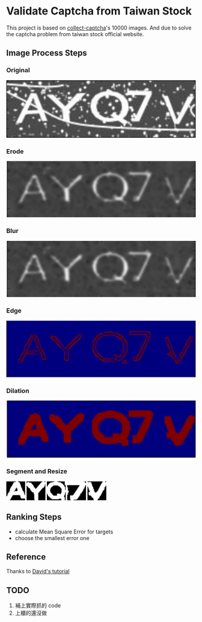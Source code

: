 # Validate Captcha from Taiwan Stock

This project is based on [collect-captcha](https://github.com/Asoul/collect-captcha)'s 10000 images. And due to solve the captcha problem from taiwan stock official website.

## Image Process Steps

### Original

<img src="https://raw.githubusercontent.com/Asoul/validate-captcha/master/demo/original.png">

### Erode

<img src="https://raw.githubusercontent.com/Asoul/validate-captcha/master/demo/blurred.png">

### Blur

<img src="https://raw.githubusercontent.com/Asoul/validate-captcha/master/demo/blurred.png">

### Edge

<img src="https://raw.githubusercontent.com/Asoul/validate-captcha/master/demo/edged.png">

### Dilation

<img src="https://raw.githubusercontent.com/Asoul/validate-captcha/master/demo/dilation.png">

### Segment and Resize

<img src="https://raw.githubusercontent.com/Asoul/validate-captcha/master/demo/0001-0.png">
<img src="https://raw.githubusercontent.com/Asoul/validate-captcha/master/demo/0001-1.png">
<img src="https://raw.githubusercontent.com/Asoul/validate-captcha/master/demo/0001-2.png">
<img src="https://raw.githubusercontent.com/Asoul/validate-captcha/master/demo/0001-4.png">
<img src="https://raw.githubusercontent.com/Asoul/validate-captcha/master/demo/0001-5.png">

## Ranking Steps

- calculate Mean Square Error for targets
- choose the smallest error one

## Reference

Thanks to [David's tutorial](https://www.youtube.com/watch?t=16&v=KESG8I9C3oA)

## TODO

1. 補上實際抓的 code
2. 上櫃的還沒做